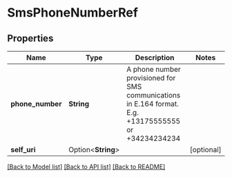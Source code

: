 # SmsPhoneNumberRef

## Properties

Name | Type | Description | Notes
------------ | ------------- | ------------- | -------------
**phone_number** | **String** | A phone number provisioned for SMS communications in E.164 format. E.g. +13175555555 or +34234234234 | 
**self_uri** | Option<**String**> |  | [optional]

[[Back to Model list]](../README.md#documentation-for-models) [[Back to API list]](../README.md#documentation-for-api-endpoints) [[Back to README]](../README.md)


